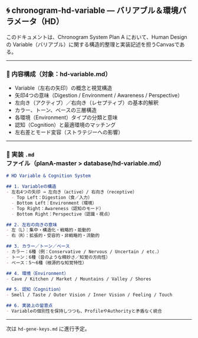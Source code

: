 ## 🌀 chronogram-hd-variable — バリアブル＆環境パラメータ（HD）

このドキュメントは、Chronogram System Plan A において、Human Design の Variable（バリアブル）に関する構造的整理と実装記述を担うCanvasである。

---

### 🧱 内容構成（対象：hd-variable.md）

- Variable（左右の矢印）の概念と視覚構造
- 矢印4つの意味（Digestion / Environment / Awareness / Perspective）
- 左向き（アクティブ）／右向き（レセプティブ）の基本的解釈
- カラー、トーン、ベースの三層構造
- 各環境（Environment）タイプの分類と意味
- 認知（Cognition）と最適環境のマッチング
- 左右差とモード変容（ストラテジーへの影響）

---

### 📄 実装 `.md` ファイル（planA-master > database/hd-variable.md）

```markdown
# HD Variable & Cognition System

## 1. Variableの構造
- 左右4つの矢印 → 左向き（active）/ 右向き（receptive）
  - Top Left：Digestion（食／入力）
  - Bottom Left：Environment（環境）
  - Top Right：Awareness（認知のモード）
  - Bottom Right：Perspective（認識・視点）

## 2. 左右の向きの意味
- 左（L）：集中・構造化・戦略的・能動的
- 右（R）：拡張的・受容的・非戦略的・流動的

## 3. カラー／トーン／ベース
- カラー：6種（例：Conservative / Nervous / Uncertain / etc.）
- トーン：6種（音のような精妙さ／知覚の方向性）
- ベース：5〜6種（根源的な知覚特性）

## 4. 環境（Environment）
- Cave / Kitchen / Market / Mountains / Valley / Shores

## 5. 認知（Cognition）
- Smell / Taste / Outer Vision / Inner Vision / Feeling / Touch

## 6. 実装上の留意点
- Variableの個別性を保持しつつも、ProfileやAuthorityと矛盾なく統合
```

---

次は `hd-gene-keys.md` に進行予定。

